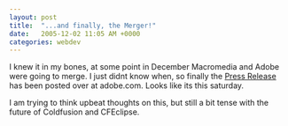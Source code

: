 ```yaml
---
layout: post
title:  "...and finally, the Merger!"
date:   2005-12-02 11:05 AM +0000
categories: webdev
---
```

I knew it in my bones, at some point in December Macromedia and Adobe were going to merge. I just didnt know when, so finally the <a href="http://www.adobe.com/aboutadobe/pressroom/pressreleases/200512/120105MACRAcquisitionClose.html">Press Release</a> has been posted over at adobe.com. Looks like its this saturday.

I am trying to think upbeat thoughts on this, but still a bit tense with the future of Coldfusion and CFEclipse.